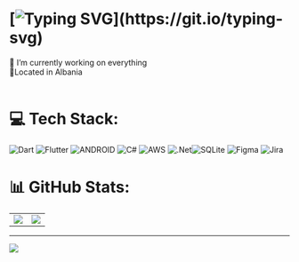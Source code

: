 #  [![Typing SVG](https://readme-typing-svg.herokuapp.com?font=Montserrat&weight=600&pause=1000&color=7F1359&width=435&lines=Welcome+everyone!)](https://git.io/typing-svg)
🔭 I’m currently working on everything<br> 📌Located in Albania<br><br>


# 💻 Tech Stack:
 ![Dart](https://img.shields.io/badge/dart-%230175C2.svg?style=flat&logo=dart&logoColor=white) 
 ![Flutter](https://img.shields.io/badge/Flutter-%2302569B.svg?style=flat&logo=Flutter&logoColor=white) 
 ![ANDROID](https://img.shields.io/badge/android-%2320232a.svg?style=flat&logo=android&logoColor=%a4c639) 
![C#](https://img.shields.io/badge/c%23-%23239120.svg?style=for-the-badge&logo=c-sharp&logoColor=white) 
![AWS](https://img.shields.io/badge/AWS-%23FF9900.svg?style=for-the-badge&logo=amazon-aws&logoColor=white) ![.Net](https://img.shields.io/badge/.NET-5C2D91?style=for-the-badge&logo=.net&logoColor=white)![SQLite](https://img.shields.io/badge/sqlite-%2307405e.svg?style=for-the-badge&logo=sqlite&logoColor=white) 	![Figma](https://img.shields.io/badge/figma-%23F24E1E.svg?style=for-the-badge&logo=figma&logoColor=white) ![Jira](https://img.shields.io/badge/jira-%230A0FFF.svg?style=for-the-badge&logo=jira&logoColor=white)
# 📊 GitHub Stats:
| | |
| ----------- | ----------- |
![](https://github-readme-stats.vercel.app/api?username=jedinaxure&theme=synthwave&hide_border=false&include_all_commits=false&count_private=false) | ![](https://github-readme-streak-stats.herokuapp.com/?user=jedinaxure&theme=synthwave&hide_border=false)<br/>



---
[![](https://visitcount.itsvg.in/api?id=jedinaxure&icon=0&color=5)](https://visitcount.itsvg.in)

<!-- Proudly created with GPRM ( https://gprm.itsvg.in ) -->


